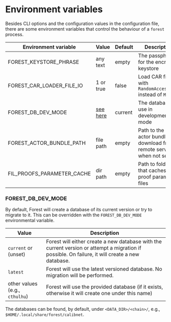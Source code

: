 # Environment variables

Besides CLI options and the configuration values in the configuration file,
there are some environment variables that control the behaviour of a `forest`
process.

| Environment variable       | Value                            | Default | Description                                                               |
| -------------------------- | -------------------------------- | ------- | ------------------------------------------------------------------------- |
| FOREST_KEYSTORE_PHRASE     | any text                         | empty   | The passphrase for the encrypted keystore                                 |
| FOREST_CAR_LOADER_FILE_IO  | 1 or true                        | false   | Load CAR files with `RandomAccessFile` instead of `Mmap`                  |
| FOREST_DB_DEV_MODE         | [see here](#-forest_db_dev_mode) | current | The database to use in development mode                                   |
| FOREST_ACTOR_BUNDLE_PATH   | file path                        | empty   | Path to the local actor bundle, download from remote servers when not set |
| FIL_PROOFS_PARAMETER_CACHE | dir path                         | empty   | Path to folder that caches fil proof parameter files                      |

### FOREST_DB_DEV_MODE

By default, Forest will create a database of its current version or try to
migrate to it. This can be overridden with the `FOREST_DB_DEV_MODE`
environmental variable.

| Value                          | Description                                                                                                                                      |
| ------------------------------ | ------------------------------------------------------------------------------------------------------------------------------------------------ |
| `current` or (unset)           | Forest will either create a new database with the current version or attempt a migration if possible. On failure, it will create a new database. |
| `latest`                       | Forest will use the latest versioned database. No migration will be performed.                                                                   |
| other values (e.g., `cthulhu`) | Forest will use the provided database (if it exists, otherwise it will create one under this name)                                               |

The databases can be found, by default, under `<DATA_DIR>/<chain>/`, e.g.,
`$HOME/.local/share/forest/calibnet`.
